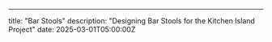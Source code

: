 ---

title: "Bar Stools"
description: "Designing Bar Stools for the Kitchen Island Project"
date: 2025-03-01T05:00:00Z
